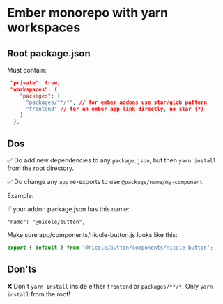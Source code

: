 # Ember monorepo with yarn workspaces


## Root package.json

Must contain:
```json
 "private": true,
 "workspaces": {
    "packages": [
      "packages/**/*", // for ember addons use star/glob pattern
      "frontend" // for an ember app link directly, no star (*)
    ]
  },
```
## Dos

✅ Do add new dependencies to any `package.json`, but then `yarn install` from the root directory.

✅ Do change any `app` re-exports to use `@package/name/my-component`

Example:

If your addon package.json has this name:
```
"name": "@nicole/button",
```

Make sure app/components/nicole-button.js looks like this:
```js
export { default } from '@nicole/button/components/nicole-button';
```


## Don'ts

❌ Don't `yarn install` inside either `frontend` or `packages/**/*`. Only `yarn install` from the root!